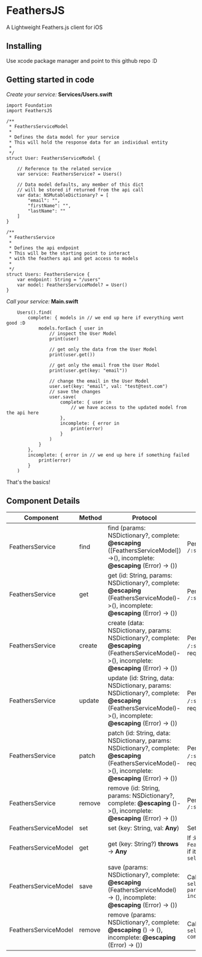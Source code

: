# FeathersJS

A Lightweight Feathers.js client for iOS

## Installing
Use xcode package manager and point to this github repo :D

## Getting started in code

*Create your service:*
__Services/Users.swift__
```
import Foundation
import FeathersJS

/**
 * FeathersServiceModel
 *
 * Defines the data model for your service
 * This will hold the response data for an individual entity
 *
 */
struct User: FeathersServiceModel {

    // Reference to the related service
    var service: FeathersService? = Users()
    
    // Data model defaults, any member of this dict
    // will be stored if returned from the api call
    var data: NSMutableDictionary? = [
        "email": "",
        "firstName": "",
        "lastName": ""
    ]
}

/**
 * FeathersService
 *
 * Defines the api endpoint
 * This will be the starting point to interact
 * with the feathers api and get access to models
 *
 */
struct Users: FeathersService {    
    var endpoint: String = "/users"
    var model: FeathersServiceModel? = User()
}
```

*Call your service:*
__Main.swift__
```
    Users().find(
        complete: { models in // we end up here if everything went good :D
            models.forEach { user in 
                // inspect the User Model
                print(user)
                
                // get only the data from the User Model
                print(user.get())
                
                // get only the email from the User Model
                print(user.get(key: "email"))
                
                // change the email in the User Model
                user.set(key: "email", val: "test@test.com")
                // save the changes
                user.save(
                    complete: { user in
                        // we have access to the updated model from the api here
                    },
                    incomplete: { error in
                        print(error)
                    }
                )
            }
        },
        incomplete: { error in // we end up here if something failed
            print(error)
        }
    )
```

That's the basics!

## Component Details

| Component | Method | Protocol | Description |
|--|--|--|--|
| FeathersService | find | find (params: NSDictionary?, complete: **@escaping** ([FeathersServiceModel])->(), incomplete: **@escaping** (Error) -> ()) | Perform a GET request to `/:self.endpoint`
| FeathersService | get | get (id: String, params: NSDictionary?, complete: **@escaping** (FeathersServiceModel)->(), incomplete: **@escaping** (Error) -> ()) | Perform a GET request to `/:self.endpoint/:id`
| FeathersService | create | create (data: NSDictionary, params: NSDictionary?, complete: **@escaping** (FeathersServiceModel)->(), incomplete: **@escaping** (Error) -> ()) | Perform a POST request to `/:self.endpoint` with `data` in the request body
| FeathersService | update | update (id: String, data: NSDictionary, params: NSDictionary?, complete: **@escaping** (FeathersServiceModel)->(), incomplete: **@escaping** (Error) -> ()) | Perform a PUT request to `/:self.endpoint/:id` with `data` in the request body
| FeathersService | patch | patch (id: String, data: NSDictionary, params: NSDictionary?, complete: **@escaping** (FeathersServiceModel)->(), incomplete: **@escaping** (Error) -> ()) | Perform a PATCH request to `/:self.endpoint/:id` with `data` in the request body
| FeathersService | remove | remove (id: String, params: NSDictionary?, complete: **@escaping** ()->(), incomplete: **@escaping** (Error) -> ()) | Perform a DELETE request to `/:self.endpoint/:id`
| FeathersServiceModel | set | set (key: String, val: **Any**) | Sets `self.data[key] = val`
| FeathersServiceModel | get | get (key: String?) **throws** -> **Any** | If :key is passed, return key or `throw FeathersServiceModelError.invalidKey` if it doesn't exist. If `key` is **nil** return `self.data`
| FeathersServiceModel | save | save (params: NSDictionary?, complete: **@escaping** (FeathersServiceModel) -> (), incomplete: **@escaping** (Error) -> ()) | Call `self.service.patch(id: self._id!, data: self.get(), params: params, complete: complete, incomplete: incomplete)`
| FeathersServiceModel | remove | remove (params: NSDictionary?, complete: **@escaping** () -> (), incomplete: **@escaping** (Error) -> ()) | Call `self.service.remove(id: self._id!, params: params, complete: complete, incomplete: incomplete)`
